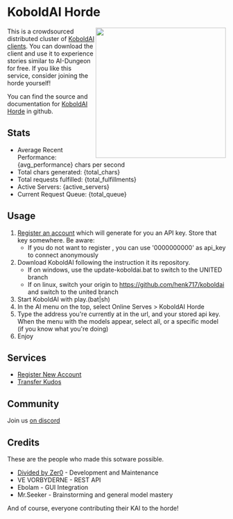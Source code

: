 # KoboldAI Horde

<img style="float:right" src="https://github.com/db0/KoboldAI-Horde/blob/master/img/{kobold_image}.jpg?raw=true" width="300" /> This is a crowdsourced distributed cluster of [KoboldAI clients](https://github.com/KoboldAI/KoboldAI-Client). You can download the client and use it to experience stories similar to AI-Dungeon for free. If you like this service, consider joining the horde yourself!

You can find the source and documentation for [KoboldAI Horde](https://github.com/db0/KoboldAI-Horde) in github.

## Stats 

* Average Recent Performance: {avg_performance} chars per second
* Total chars generated: {total_chars}
* Total requests fulfilled: {total_fulfillments}
* Active Servers: {active_servers}
* Current Request Queue: {total_queue}

## Usage

1. [Register an account](/register) which will generate for you an API key. Store that key somewhere. Be aware:
    * If you do not want to register , you can use '0000000000' as api_key to connect anonymously
1. Download KoboldAI following the instruction it its repository. 
    * If on windows, use the update-koboldai.bat to switch to the UNITED branch
    * If on linux, switch your origin to https://github.com/henk717/koboldai and switch to the united branch
1. Start KoboldAI with play.(bat|sh)
1. In the AI menu on the top, select Online Serves > KoboldAI Horde
1. Type the address you're currently at in the url, and your stored api key. When the menu with the models appear, select all, or a specific model (if you know what you're doing)
1. Enjoy

## Services

* [Register New Account](/register)
* [Transfer Kudos](/transfer)

## Community

Join us [on discord](https://koboldai.org/discord)

## Credits

These are the people who made this sotware possible.

* [Divided by Zer0](https://dbzer0.com) - Development and Maintenance
* VE VORBYDERNE - REST API 
* Ebolam - GUI Integration
* Mr.Seeker - Brainstorming and general model mastery

And of course, everyone contributing their KAI to the horde!
